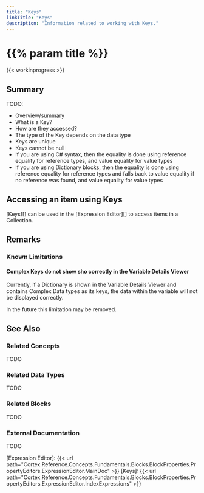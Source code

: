 ```yaml
---
title: "Keys"
linkTitle: "Keys"
description: "Information related to working with Keys."
---
```


# {{% param title %}}

{{< workinprogress >}}

## Summary

TODO:

- Overview/summary
- What is a Key?
- How are they accessed?
- The type of the Key depends on the data type
- Keys are unique
- Keys cannot be null
- If you are using C# syntax, then the equality is done using reference equality for reference types, and value equality for value types
- If you are using Dictionary blocks, then the equality is done using reference equality for reference types and falls back to value equality if no reference was found, and value equality for value types

## Accessing an item using Keys

[Keys][] can be used in the [Expression Editor][] to access items in a Collection.

## Remarks

### Known Limitations

#### Complex Keys do not show sho correctly in the Variable Details Viewer

Currently, if a Dictionary is shown in the Variable Details Viewer and contains Complex Data types as its keys, the data within the variable will not be displayed correctly.

In the future this limitation may be removed.

## See Also

### Related Concepts

TODO

### Related Data Types

TODO

### Related Blocks

TODO

### External Documentation

TODO

[Expression Editor]: {{< url path="Cortex.Reference.Concepts.Fundamentals.Blocks.BlockProperties.PropertyEditors.ExpressionEditor.MainDoc" >}}
[Keys]: {{< url path="Cortex.Reference.Concepts.Fundamentals.Blocks.BlockProperties.PropertyEditors.ExpressionEditor.IndexExpressions" >}}
